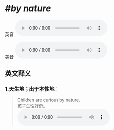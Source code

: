 # ***\#by nature*** 
英音
<audio src="./media/by nature1_AAC.aac" controls="controls"></audio>

美音
<audio src="./media/by nature2_AAC.aac" controls="controls"></audio>



  

英文释义
---
### 1.**天生地；出于本性地：**  

 > Children are curious by nature.   
 > 孩子生性好奇。    
<audio src="./media/nature-3.aac" controls="controls"></audio>


